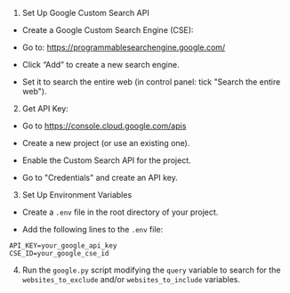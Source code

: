 1.  Set Up Google Custom Search API
- Create a Google Custom Search Engine (CSE):

- Go to: https://programmablesearchengine.google.com/

- Click “Add” to create a new search engine.

- Set it to search the entire web (in control panel: tick "Search the entire web").

2. Get API Key:

- Go to https://console.cloud.google.com/apis

- Create a new project (or use an existing one).

- Enable the Custom Search API for the project.

- Go to "Credentials" and create an API key.

3. Set Up Environment Variables

- Create a `.env` file in the root directory of your project.

- Add the following lines to the `.env` file:

```plaintext
API_KEY=your_google_api_key
CSE_ID=your_google_cse_id
```
4. Run the `google.py` script modifying the `query` variable to search for the `websites_to_exclude` and/or `websites_to_include` variables.
